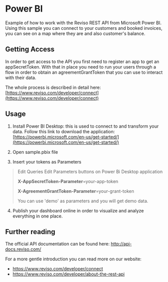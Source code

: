 # Power BI

Example of how to work with the Reviso REST API from Microsoft Power BI.
Using this sample you can connect to your customers and booked invoices, you can see on a map where they are and also customer's balance.

## Getting Access
In order to get access to the API you first need to register an app to get an appSecretToken. With that in place you need to run your users through a flow in order to obtain an agreementGrantToken that you can use to interact with their data.

The whole process is described in detail here: [https://www.reviso.com/developer/connect](https://www.reviso.com/developer/connect)



## Usage

1) Install Power BI Desktop: this is used to connect to and transform your data. Follow this link to download the application: [https://powerbi.microsoft.com/en-us/get-started/](https://powerbi.microsoft.com/en-us/get-started/)

2) Open sample.pbix file

3) Insert your tokens as Parameters

> Edit Queries Edit Parameters buttons on Power Bi Desktop application 
> 
> **X-AppSecretToken-Parameter**=your-app-token
> 
> **X-AgreementGrantToken-Parameter**=your-grant-token
> 
> You can use 'demo' as parameters and you will get demo data.

4) Publish your dashboard online in order to visualize and analyze everything in one place.


## Further reading

The official API documentation can be found here: http://api-docs.reviso.com/

For a more gentle introduction you can read more on our website: 

 - https://www.reviso.com/developer/connect
 - https://www.reviso.com/developer/about-the-rest-api
